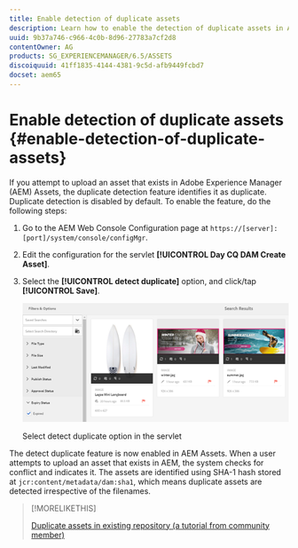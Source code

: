 ```yaml
---
title: Enable detection of duplicate assets
description: Learn how to enable the detection of duplicate assets in AEM.
uuid: 9b37a746-c966-4c0b-8d96-27783a7cf2d8
contentOwner: AG
products: SG_EXPERIENCEMANAGER/6.5/ASSETS
discoiquuid: 41ff1835-4144-4381-9c5d-afb9449fcbd7
docset: aem65
---
```


# Enable detection of duplicate assets {#enable-detection-of-duplicate-assets}

If you attempt to upload an asset that exists in Adobe Experience Manager (AEM) Assets, the duplicate detection feature identifies it as duplicate. Duplicate detection is disabled by default. To enable the feature, do the following steps:

1. Go to the AEM Web Console Configuration page at `https://[server]:[port]/system/console/configMgr`.
1. Edit the configuration for the servlet **[!UICONTROL Day CQ DAM Create Asset]**.
1. Select the **[!UICONTROL detect duplicate]** option, and click/tap **[!UICONTROL Save]**.

   ![Select detect duplicate option in the servlet](assets/chlimage_1-153.png)

   Select detect duplicate option in the servlet

The detect duplicate feature is now enabled in AEM Assets. When a user attempts to upload an asset that exists in AEM, the system checks for conflict and indicates it. The assets are identified using SHA-1 hash stored at `jcr:content/metadata/dam:sha1`, which means duplicate assets are detected irrespective of the filenames.

>[!MORELIKETHIS]
>
>[Duplicate assets in existing repository (a tutorial from community member)](https://experience-aem.blogspot.com/2019/06/aem-65-find-duplicate-assets-binaries-in-existing-repository.html)
